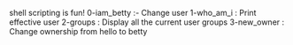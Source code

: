 shell scripting is fun!
0-iam_betty :- Change user
1-who_am_i : Print effective user
2-groups : Display all the current user groups
3-new_owner : Change ownership from hello to betty
